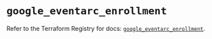 # `google_eventarc_enrollment`

Refer to the Terraform Registry for docs: [`google_eventarc_enrollment`](https://registry.terraform.io/providers/hashicorp/google/6.30.0/docs/resources/eventarc_enrollment).
